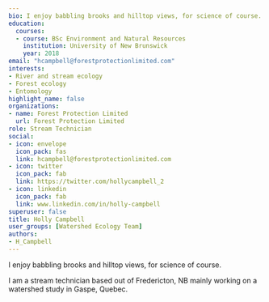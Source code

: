 ```yaml
--- 
bio: I enjoy babbling brooks and hilltop views, for science of course.
education:
  courses:
  - course: BSc Environment and Natural Resources
    institution: University of New Brunswick
    year: 2018
email: "hcampbell@forestprotectionlimited.com"
interests:
- River and stream ecology
- Forest ecology
- Entomology
highlight_name: false
organizations:
- name: Forest Protection Limited
  url: Forest Protection Limited
role: Stream Technician
social:
- icon: envelope
  icon_pack: fas
  link: hcampbell@forestprotectionlimited.com
- icon: twitter
  icon_pack: fab
  link: https://twitter.com/hollycampbell_2
- icon: linkedin
  icon_pack: fab
  link: www.linkedin.com/in/holly-campbell
superuser: false
title: Holly Campbell
user_groups: [Watershed Ecology Team]
authors:
- H_Campbell
---
```




I enjoy babbling brooks and hilltop views, for science of course.

I am a stream technician based out of Fredericton, NB mainly working on a watershed study in Gaspe, Quebec.
